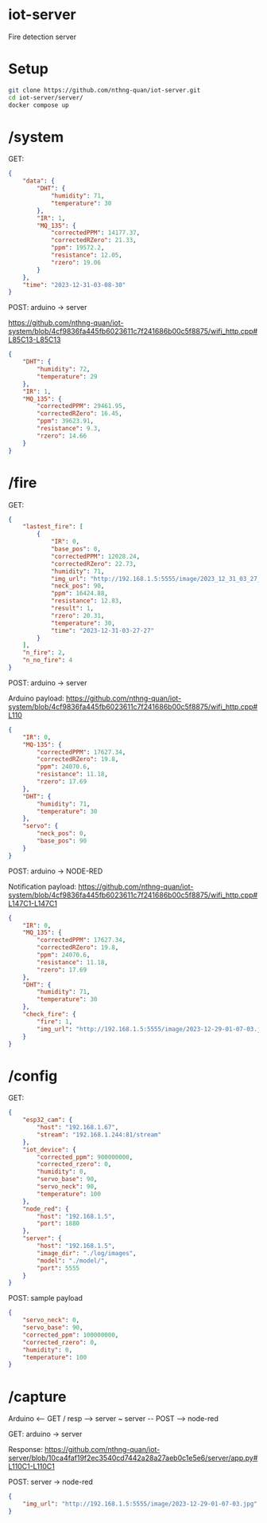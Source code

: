 # iot-server
Fire detection server

# Setup
```bash
git clone https://github.com/nthng-quan/iot-server.git
cd iot-server/server/
docker compose up
```

# /system
GET:
```json
{
    "data": {
        "DHT": {
            "humidity": 71,
            "temperature": 30
        },
        "IR": 1,
        "MQ_135": {
            "correctedPPM": 14177.37,
            "correctedRZero": 21.33,
            "ppm": 19572.2,
            "resistance": 12.05,
            "rzero": 19.06
        }
    },
    "time": "2023-12-31-03-08-30"
}
```
POST: arduino -> server

https://github.com/nthng-quan/iot-system/blob/4cf9836fa445fb6023611c7f241686b00c5f8875/wifi_http.cpp#L85C13-L85C13

```json
{    
    "DHT": {
        "humidity": 72,
        "temperature": 29
    },
    "IR": 1,
    "MQ_135": {
        "correctedPPM": 29461.95,
        "correctedRZero": 16.45,
        "ppm": 39623.91,
        "resistance": 9.3,
        "rzero": 14.66
    }
}
```

# /fire
GET:
```json
{
    "lastest_fire": [
        {
            "IR": 0,
            "base_pos": 0,
            "correctedPPM": 12028.24,
            "correctedRZero": 22.73,
            "humidity": 71,
            "img_url": "http://192.168.1.5:5555/image/2023_12_31_03_27_27.jpg",
            "neck_pos": 90,
            "ppm": 16424.88,
            "resistance": 12.83,
            "result": 1,
            "rzero": 20.31,
            "temperature": 30,
            "time": "2023-12-31-03-27-27"
        }
    ],
    "n_fire": 2,
    "n_no_fire": 4
}
```
POST: arduino -> server

Arduino payload: https://github.com/nthng-quan/iot-system/blob/4cf9836fa445fb6023611c7f241686b00c5f8875/wifi_http.cpp#L110

```json
{
    "IR": 0,
    "MQ-135": {
        "correctedPPM": 17627.34,
        "correctedRZero": 19.8,
        "ppm": 24070.6,
        "resistance": 11.18,
        "rzero": 17.69
    },
    "DHT": {
        "humidity": 71,
        "temperature": 30
    },
    "servo": {
        "neck_pos": 0,
        "base_pos": 90
    }
}
```

POST: arduino -> NODE-RED

Notification payload: https://github.com/nthng-quan/iot-system/blob/4cf9836fa445fb6023611c7f241686b00c5f8875/wifi_http.cpp#L147C1-L147C1

```json
{
    "IR": 0,
    "MQ_135": {
        "correctedPPM": 17627.34,
        "correctedRZero": 19.8,
        "ppm": 24070.6,
        "resistance": 11.18,
        "rzero": 17.69
    },
    "DHT": {
        "humidity": 71,
        "temperature": 30
    },
    "check_fire": {
        "fire": 1,
        "img_url": "http://192.168.1.5:5555/image/2023-12-29-01-07-03.jpg"
    }
}
```
# /config
GET:
```json
{
    "esp32_cam": {
        "host": "192.168.1.67",
        "stream": "192.168.1.244:81/stream"
    },
    "iot_device": {
        "corrected_ppm": 900000000,
        "corrected_rzero": 0,
        "humidity": 0,
        "servo_base": 90,
        "servo_neck": 90,
        "temperature": 100
    },
    "node_red": {
        "host": "192.168.1.5",
        "port": 1880
    },
    "server": {
        "host": "192.168.1.5",
        "image_dir": "./log/images",
        "model": "./model/",
        "port": 5555
    }
}
```
POST:
sample payload
```json
{
    "servo_neck": 0,
    "servo_base": 90,
    "corrected_ppm": 100000000,
    "corrected_rzero": 0,
    "humidity": 0,
    "temperature": 100
}
``````
# /capture
Arduino <-- GET / resp --> server ~ server -- POST --> node-red             

GET: arduino -> server

Response: https://github.com/nthng-quan/iot-server/blob/10ca4faf19f2ec3540cd7442a28a27aeb0c1e5e6/server/app.py#L110C1-L110C1

POST: server -> node-red
```json
{
    "img_url": "http://192.168.1.5:5555/image/2023-12-29-01-07-03.jpg"
}
```